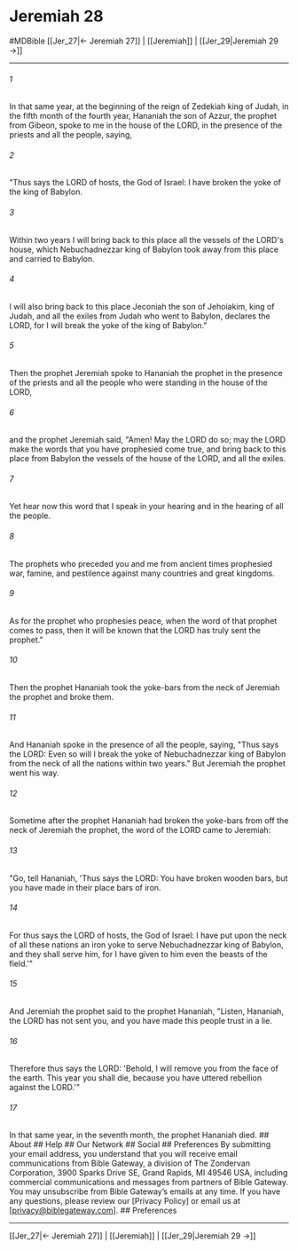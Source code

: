 # Jeremiah 28
#MDBible
[[Jer_27|← Jeremiah 27]] | [[Jeremiah]] | [[Jer_29|Jeremiah 29 →]]

***


###### 1 
In that same year, at the beginning of the reign of Zedekiah king of Judah, in the fifth month of the fourth year, Hananiah the son of Azzur, the prophet from Gibeon, spoke to me in the house of the LORD, in the presence of the priests and all the people, saying, 

###### 2 
"Thus says the LORD of hosts, the God of Israel: I have broken the yoke of the king of Babylon. 

###### 3 
Within two years I will bring back to this place all the vessels of the LORD's house, which Nebuchadnezzar king of Babylon took away from this place and carried to Babylon. 

###### 4 
I will also bring back to this place Jeconiah the son of Jehoiakim, king of Judah, and all the exiles from Judah who went to Babylon, declares the LORD, for I will break the yoke of the king of Babylon." 

###### 5 
Then the prophet Jeremiah spoke to Hananiah the prophet in the presence of the priests and all the people who were standing in the house of the LORD, 

###### 6 
and the prophet Jeremiah said, "Amen! May the LORD do so; may the LORD make the words that you have prophesied come true, and bring back to this place from Babylon the vessels of the house of the LORD, and all the exiles. 

###### 7 
Yet hear now this word that I speak in your hearing and in the hearing of all the people. 

###### 8 
The prophets who preceded you and me from ancient times prophesied war, famine, and pestilence against many countries and great kingdoms. 

###### 9 
As for the prophet who prophesies peace, when the word of that prophet comes to pass, then it will be known that the LORD has truly sent the prophet." 

###### 10 
Then the prophet Hananiah took the yoke-bars from the neck of Jeremiah the prophet and broke them. 

###### 11 
And Hananiah spoke in the presence of all the people, saying, "Thus says the LORD: Even so will I break the yoke of Nebuchadnezzar king of Babylon from the neck of all the nations within two years." But Jeremiah the prophet went his way. 

###### 12 
Sometime after the prophet Hananiah had broken the yoke-bars from off the neck of Jeremiah the prophet, the word of the LORD came to Jeremiah: 

###### 13 
"Go, tell Hananiah, 'Thus says the LORD: You have broken wooden bars, but you have made in their place bars of iron. 

###### 14 
For thus says the LORD of hosts, the God of Israel: I have put upon the neck of all these nations an iron yoke to serve Nebuchadnezzar king of Babylon, and they shall serve him, for I have given to him even the beasts of the field.'" 

###### 15 
And Jeremiah the prophet said to the prophet Hananiah, "Listen, Hananiah, the LORD has not sent you, and you have made this people trust in a lie. 

###### 16 
Therefore thus says the LORD: 'Behold, I will remove you from the face of the earth. This year you shall die, because you have uttered rebellion against the LORD.'" 

###### 17 
In that same year, in the seventh month, the prophet Hananiah died. ## About ## Help ## Our Network ## Social ## Preferences By submitting your email address, you understand that you will receive email communications from Bible Gateway, a division of The Zondervan Corporation, 3900 Sparks Drive SE, Grand Rapids, MI 49546 USA, including commercial communications and messages from partners of Bible Gateway. You may unsubscribe from Bible Gateway&rsquo;s emails at any time. If you have any questions, please review our [Privacy Policy] or email us at [privacy@biblegateway.com]. ## Preferences

***

[[Jer_27|← Jeremiah 27]] | [[Jeremiah]] | [[Jer_29|Jeremiah 29 →]]
